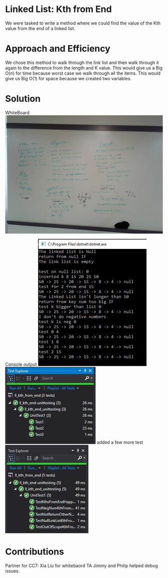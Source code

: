 # Linked List: Kth from End

We were tasked to write a method where we could find the value of the Kth value from the end of a linked list.


# Approach and Efficiency

We chose this method to walk through the link list and then walk through it again to the difference from the length and K value. 
This would give us a Big O(n) for time because worst case we walk through all the items.
This would give us Big O(1) for space because we created two variables.


# Solution
WhiteBoard
![whiteboardcc07](../../../assets/CodeChall7WB1.jpg)
<!--![whiteboardcc07](../../../assets/CodeChall7WB2) if I want to use my insert idea-->
Console output
![consoleExample](../../../assets/CodeChall7ImageConsole.JPG)
![tests](../../../assets/CodeChall7test.JPG)
added a few more test
![tests](../../../assets/CodeChall7testRedo.JPG)


# Contributions
Partner for CC7: Xia Liu for whitebaord
TA Jimmy and Philip helped debug issues.
